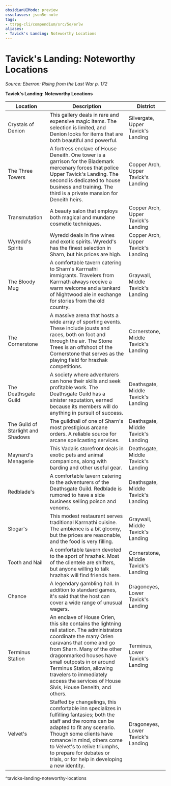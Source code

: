 ```yaml
---
obsidianUIMode: preview
cssclasses: json5e-note
tags:
- ttrpg-cli/compendium/src/5e/erlw
aliases:
- Tavick's Landing: Noteworthy Locations
---
```

# Tavick's Landing: Noteworthy Locations
*Source: Eberron: Rising from the Last War p. 172* 

**Tavick's Landing: Noteworthy Locations**

| Location | Description | District |
|----------|-------------|----------|
| Crystals of Denion | This gallery deals in rare and expensive magic items. The selection is limited, and Denion looks for items that are both beautiful and powerful. | Silvergate, Upper Tavick's Landing |
| The Three Towers | A fortress enclave of House Deneith. One tower is a garrison for the Blademark mercenary forces that police Upper Tavick's Landing. The second is dedicated to house business and training. The third is a private mansion for Deneith heirs. | Copper Arch, Upper Tavick's Landing |
| Transmutation | A beauty salon that employs both magical and mundane cosmetic techniques. | Copper Arch, Upper Tavick's Landing |
| Wyredd's Spirits | Wyredd deals in fine wines and exotic spirits. Wyredd's has the finest selection in Sharn, but his prices are high. | Copper Arch, Upper Tavick's Landing |
| The Bloody Mug | A comfortable tavern catering to Sharn's Karrnathi immigrants. Travelers from Karrnath always receive a warm welcome and a tankard of Nightwood ale in exchange for stories from the old country. | Graywall, Middle Tavick's Landing |
| The Cornerstone | A massive arena that hosts a wide array of sporting events. These include jousts and races, both on foot and through the air. The Stone Trees is an offshoot of the Cornerstone that serves as the playing field for hrazhak competitions. | Cornerstone, Middle Tavick's Landing |
| The Deathsgate Guild | A society where adventurers can hone their skills and seek profitable work. The Deathsgate Guild has a sinister reputation, earned because its members will do anything in pursuit of success. | Deathsgate, Middle Tavick's Landing |
| The Guild of Starlight and Shadows | The guildhall of one of Sharn's most prestigious arcane orders. A reliable source for arcane spellcasting services. | Deathsgate, Middle Tavick's Landing |
| Maynard's Menagerie | This Vadalis storefront deals in exotic pets and animal companions, along with barding and other useful gear. | Deathsgate, Middle Tavick's Landing |
| Redblade's | A comfortable tavern catering to the adventurers of the Deathsgate Guild. Redblade is rumored to have a side business selling poison and venoms. | Deathsgate, Middle Tavick's Landing |
| Slogar's | This modest restaurant serves traditional Karrnathi cuisine. The ambience is a bit gloomy, but the prices are reasonable, and the food is very filling. | Graywall, Middle Tavick's Landing |
| Tooth and Nail | A comfortable tavern devoted to the sport of hrazhak. Most of the clientele are shifters, but anyone willing to talk hrazhak will find friends here. | Cornerstone, Middle Tavick's Landing |
| Chance | A legendary gambling hall. In addition to standard games, it's said that the host can cover a wide range of unusual wagers. | Dragoneyes, Lower Tavick's Landing |
| Terminus Station | An enclave of House Orien, this site contains the lightning rail station. The administrators coordinate the many Orien caravans that come and go from Sharn. Many of the other dragonmarked houses have small outposts in or around Terminus Station, allowing travelers to immediately access the services of House Sivis, House Deneith, and others. | Terminus, Lower Tavick's Landing |
| Velvet's | Staffed by changelings, this comfortable inn specializes in fulfilling fantasies; both the staff and the rooms can be adapted to fit any scenario. Though some clients have romance in mind, others come to Velvet's to relive triumphs, to prepare for debates or trials, or for help in developing a new identity. | Dragoneyes, Lower Tavick's Landing |
^tavicks-landing-noteworthy-locations